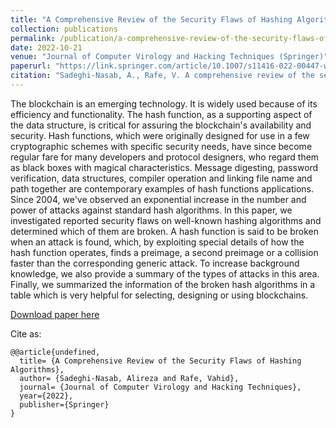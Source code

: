 ```yaml
---
title: "A Comprehensive Review of the Security Flaws of Hashing Algorithms"
collection: publications
permalink: /publication/a-comprehensive-review-of-the-security-flaws-of-hashing-algorithms
date: 2022-10-21
venue: "Journal of Computer Virology and Hacking Techniques (Springer)"
paperurl: "https://link.springer.com/article/10.1007/s11416-022-00447-w"
citation: "Sadeghi-Nasab, A., Rafe, V. A comprehensive review of the security flaws of hashing algorithms. J Comput Virol Hack Tech (2022). https://doi.org/10.1007/s11416-022-00447-w"
---
```

The blockchain is an emerging technology. It is widely used because of its efficiency and functionality. The hash function, as a supporting aspect of the data structure, is critical for assuring the blockchain's availability and security. Hash functions, which were originally designed for use in a few cryptographic schemes with specific security needs, have since become regular fare for many developers and protocol designers, who regard them as black boxes with magical characteristics. Message digesting, password verification, data structures, compiler operation and linking file name and path together are contemporary examples of hash functions applications. Since 2004, we've observed an exponential increase in the number and power of attacks against standard hash algorithms. In this paper, we investigated reported security flaws on well-known hashing algorithms and determined which of them are broken. A hash function is said to be broken when an attack is found, which, by exploiting special details of how the hash function operates, finds a preimage, a second preimage or a collision faster than the corresponding generic attack. To increase background knowledge, we also provide a summary of the types of attacks in this area. Finally, we summarized the information of the broken hash algorithms in a table which is very helpful for selecting, designing or using blockchains.

[Download paper here](https://link.springer.com/article/10.1007/s11416-022-00447-w)

Cite as:
```
@@article{undefined,
  title= {A Comprehensive Review of the Security Flaws of Hashing Algorithms},
  author= {Sadeghi-Nasab, Alireza and Rafe, Vahid},
  journal= {Journal of Computer Virology and Hacking Techniques},
  year={2022},
  publisher={Springer}
}
```